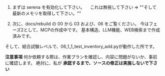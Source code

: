 1. まずは serena を有効化して下さい。
　これは無視して下さい ⇒ ""そして最新のメモリを取得して下さい。""

2. 次に、docs/rebuild の 00 から 03 および、06 をご覧ください。
今はフェーズ2として、MCPの作成中です。
基本構造、LLM機能、WEB検索まで作成済みです。

そして、結合試験レベルで、06_1_1_test_inventory_add.pyが動作した所です。

**注意事項**
何か依頼する際は、作業プランを確認し、内容に問題がないか、事前に確認します。
絶対に、私が **承認するまで、ソースの修正は実施しないで下さい**
